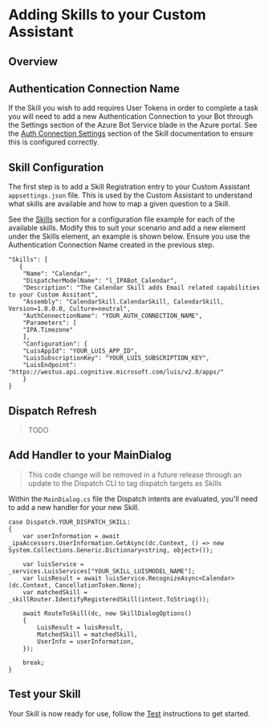 # Adding Skills to your Custom Assistant

## Overview

## Authentication Connection Name

If the Skill you wish to add requires User Tokens in order to complete a task you will need to add a new Authentication Connection to your Bot through the Settings section of the Azure Bot Service blade in the Azure portal. See the [Auth Connection Settings](./customassistant-skills.md) section of the Skill documentation to ensure this is configured correctly.

## Skill Configuration

The first step is to add a Skill Registration entry to your Custom Assistant `appsettings.json` file. This is used by the Custom Assistant to understand what skills are available and how to map a given question to a Skill.

See the [Skills](./customassistant-skills.md) section for a configuration file example for each of the available skills. Modify this to suit your scenario and add a new element under the Skills element, an example is shown below. Ensure you use the Authentication Connection Name created in the previous step.

```
"Skills": [  
   {
    "Name": "Calendar",
    "DispatcherModelName": "l_IPABot_Calendar",
    "Description": "The Calendar Skill adds Email related capabilities to your Custom Assitant",
    "Assembly": "CalendarSkill.CalendarSkill, CalendarSkill, Version=1.0.0.0, Culture=neutral",
    "AuthConnectionName": "YOUR_AUTH_CONNECTION_NAME",
    "Parameters": [
    "IPA.Timezone"
    ],
    "Configuration": {
    "LuisAppId": "YOUR_LUIS_APP_ID",
    "LuisSubscriptionKey": "YOUR_LUIS_SUBSCRIPTION_KEY",
    "LuisEndpoint": "https://westus.api.cognitive.microsoft.com/luis/v2.0/apps/"
    }
}
```

## Dispatch Refresh

> TODO

## Add Handler to your MainDialog

> This code change will be removed in a future release through an update to the Dispatch CLI to tag dispatch targets as Skills

Within the `MainDialog.cs` file the Dispatch intents are evaluated, you'll need to add a new handler for your new Skill.

```
case Dispatch.YOUR_DISPATCH_SKILL:
{
    var userInformation = await _ipaAccessors.UserInformation.GetAsync(dc.Context, () => new System.Collections.Generic.Dictionary<string, object>());

    var luisService = _services.LuisServices["YOUR_SKILL_LUISMODEL_NAME"];
    var luisResult = await luisService.RecognizeAsync<Calendar>(dc.Context, CancellationToken.None);
    var matchedSkill = _skillRouter.IdentifyRegisteredSkill(intent.ToString());

    await RouteToSkill(dc, new SkillDialogOptions()
    {
        LuisResult = luisResult,
        MatchedSkill = matchedSkill,
        UserInfo = userInformation,
    });

    break;
}
```
## Test your Skill

Your Skill is now ready for use, follow the [Test](./customassistant-testing.md) instructions to get started.